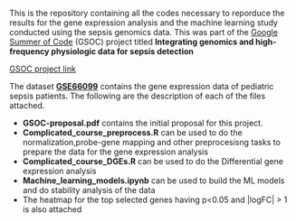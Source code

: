 This is the repository containing all the codes necessary to reporduce the results for the gene expression analysis and the machine learning study conducted using the sepsis genomics data. This was part of the [Google Summer of Code](https://summerofcode.withgoogle.com/) (GSOC) project titled **Integrating genomics and high-frequency physiologic data for sepsis detection**  

[GSOC project link](https://summerofcode.withgoogle.com/organizations/5759105409482752/#5859209076277248)  

The dataset [**GSE66099**](https://www.ncbi.nlm.nih.gov/geo/query/acc.cgi?acc=GSE66099) contains the gene expression data of pediatric sepsis patients. The following are the description of each of the files attached.
* **GSOC-proposal.pdf** contains the initial proposal for this project.
* **Complicated_course_preprocess.R** can be used to do the normalization,probe-gene mapping and other preprocesisng tasks to prepare the data for the gene expression analysis
* **Complicated_course_DGEs.R** can be used to do the Differential gene expression analysis
* **Machine_learning_models.ipynb** can be used to build the ML models and do stability analysis of the data
* The heatmap for the top selected genes having p<0.05 and |logFC| > 1 is also attached 

